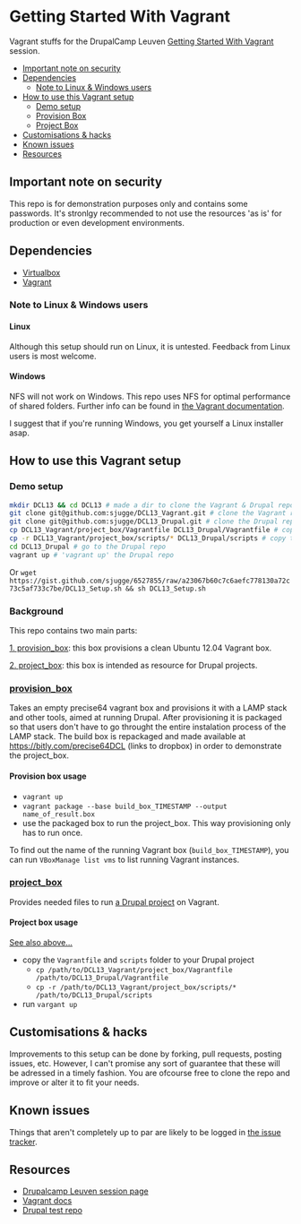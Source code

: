 # Getting Started With Vagrant

Vagrant stuffs for the DrupalCamp Leuven [Getting Started With Vagrant](http://leuven2013.drupalcamp.be/session/getting-started-vagrant) 
session.

* [Important note on security](https://github.com/sjugge/DCL13_Vagrant#important-note-on-security)
* [Dependencies](https://github.com/sjugge/DCL13_Vagrant#dependencies) 
  * [Note to Linux & Windows users](https://github.com/sjugge/DCL13_Vagrant#note-to-linux--windows-users) 
* [How to use this Vagrant setup](https://github.com/sjugge/DCL13_Vagrant#how-to-use-this-vagrant-setup)
  * [Demo setup](https://github.com/sjugge/DCL13_Vagrant#demo-setup)
  * [Provision Box](https://github.com/sjugge/DCL13_Vagrant#provision_box)
  * [Project Box](https://github.com/sjugge/DCL13_Vagrant#project_box)
* [Customisations & hacks](https://github.com/sjugge/DCL13_Vagrant#customisations--hacks)
* [Known issues](https://github.com/sjugge/DCL13_Vagrant#known-issues)
* [Resources](https://github.com/sjugge/DCL13_Vagrant#resources)


## Important note on security

This repo is for demonstration purposes only and contains some passwords. 
It's stronlgy recommended to not use the resources 'as is' for production or even development environments.


## Dependencies

* [Virtualbox](https://www.virtualbox.org/wiki/Downloads)
* [Vagrant](http://downloads.vagrantup.com/)


### Note to Linux & Windows users

#### Linux

Although this setup should run on Linux, it is untested. Feedback from Linux users is most welcome.


#### Windows

NFS will not work on Windows. This repo uses NFS for optimal performance of shared folders. 
Further info can be found in [the Vagrant documentation](http://docs.vagrantup.com/v2/synced-folders/nfs.html).

I suggest that if you're running Windows, you get yourself a Linux installer asap.


## How to use this Vagrant setup

### Demo setup

``` bash
mkdir DCL13 && cd DCL13 # made a dir to clone the Vagrant & Drupal repo
git clone git@github.com:sjugge/DCL13_Vagrant.git # clone the Vagrant repo
git clone git@github.com:sjugge/DCL13_Drupal.git # clone the Drupal repo
cp DCL13_Vagrant/project_box/Vagrantfile DCL13_Drupal/Vagrantfile # copy the Vagrantfile to the repo
cp -r DCL13_Vagrant/project_box/scripts/* DCL13_Drupal/scripts # copy the scripts & recources to the Drupal repo
cd DCL13_Drupal # go to the Drupal repo
vagrant up # 'vagrant up' the Drupal repo
```
Or `wget https://gist.github.com/sjugge/6527855/raw/a23067b60c7c6aefc778130a72c73c5af733c7be/DCL13_Setup.sh && sh DCL13_Setup.sh`


### Background

This repo contains two main parts:

[1. provision_box](https://github.com/sjugge/DCL13_Vagrant#provision_box): this box provisions a clean Ubuntu 12.04 Vagrant box.

[2. project_box](https://github.com/sjugge/DCL13_Vagrant#project_box): this box is intended as resource for Drupal projects. 


### [provision_box](https://github.com/sjugge/DCL13_Vagrant/tree/master/provision_box)

Takes an empty precise64 vagrant box and provisions it with a LAMP stack and other tools, aimed at running Drupal.
After provisioning it is packaged so that users don't have to go throught the entire instalation process of the LAMP stack.
The build box is repackaged and made available at https://bitly.com/precise64DCL (links to dropbox) in order to demonstrate the project_box.


#### Provision box usage

* `vagrant up`
* `vagrant package --base build_box_TIMESTAMP --output name_of_result.box`
* use the packaged box to run the project_box. This way provisioning only has to run once.

To find out the name of the running Vagrant box (`build_box_TIMESTAMP`), you can run `VBoxManage list vms` to list running Vagrant instances.


### [project_box](https://github.com/sjugge/DCL13_Vagrant/tree/master/project_box)
Provides needed files to run [a Drupal project](https://github.com/sjugge/DCL13_Drupal) on Vagrant.


#### Project box usage

[See also above...](https://github.com/sjugge/DCL13_Vagrant#demo-setup)

* copy the `Vagrantfile` and `scripts` folder to your Drupal project
  * `cp /path/to/DCL13_Vagrant/project_box/Vagrantfile /path/to/DCL13_Drupal/Vagrantfile`
  * `cp -r /path/to/DCL13_Vagrant/project_box/scripts/* /path/to/DCL13_Drupal/scripts`
* run `vargant up`
 


## Customisations & hacks

Improvements to this setup can be done by forking, pull requests, posting issues, etc. However, I can't promise any sort of guarantee that these will be adressed in a timely fashion.
You are ofcourse free to clone the repo and improve or alter it to fit your needs.


## Known issues

Things that aren't completely up to par are likely to be logged in [the issue tracker](https://github.com/sjugge/DCL13_Vagrant/issues).


## Resources

* [Drupalcamp Leuven session page](http://leuven2013.drupalcamp.be/node/153)
* [Vagrant docs](http://docs.vagrantup.com/)
* [Drupal test repo](https://github.com/sjugge/DCL13_Drupal)

